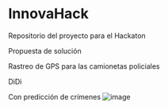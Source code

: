 # InnovaHack
Repositorio del proyecto para el Hackaton

Propuesta de solución

Rastreo de GPS para las camionetas policiales

DiDi

Con predicción de crímenes ![image](https://user-images.githubusercontent.com/86864682/127742982-09192134-5385-4bb9-a8d1-a06660e3411a.png)

